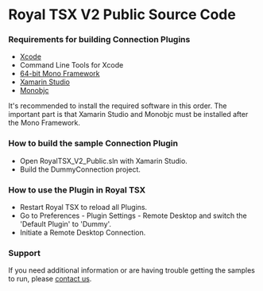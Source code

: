 # Royal TSX V2 Public Source Code

### Requirements for building Connection Plugins
* [Xcode](https://developer.apple.com/xcode/)
* Command Line Tools for Xcode
* [64-bit Mono Framework](http://monobjc.net/downloads-archives-mono.html)
* [Xamarin Studio](http://xamarin.com/studio)
* [Monobjc](http://monobjc.net/downloads.html)

It's recommended to install the required software in this order. The important part is that Xamarin Studio and Monobjc must be installed after the Mono Framework.

### How to build the sample Connection Plugin
* Open RoyalTSX_V2_Public.sln with Xamarin Studio.
* Build the DummyConnection project.

### How to use the Plugin in Royal TSX
* Restart Royal TSX to reload all Plugins.
* Go to Preferences - Plugin Settings - Remote Desktop and switch the 'Default Plugin' to 'Dummy'.
* Initiate a Remote Desktop Connection.

### Support
If you need additional information or are having trouble getting the samples to run, please [contact us](http://support.royalapplications.com/).
